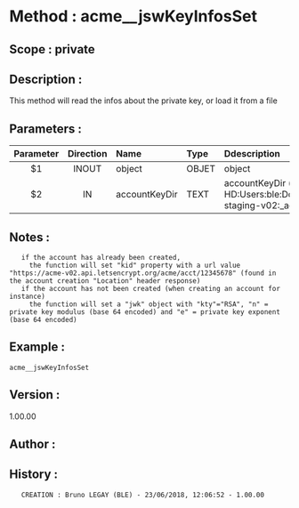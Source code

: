 ﻿# **Method :** acme__jswKeyInfosSet## **Scope :** private## **Description :** This method will read the infos about the private key, or load it from a file## **Parameters :** | Parameter | Direction | Name | Type | Ddescription | |:----:|:----:|:----|:----|:----| | $1 | INOUT | object | OBJET | object | | $2 | IN | accountKeyDir | TEXT | accountKeyDir (e.g. "Macintosh HD:Users:ble:Documents:Projets:BaseRef_v15:acme_component:source:acme_component.4dbase:letsencrypt:org.letsencrypt.api.acme-staging-v02:_account:") | ## **Notes :**        if the account has already been created,          the function will set "kid" property with a url value "https://acme-v02.api.letsencrypt.org/acme/acct/12345678" (found in the account creation "Location" header response)       if the account has not been created (when creating an account for instance)         the function will set a "jwk" object with "kty"="RSA", "n" = private key modulus (base 64 encoded) and "e" = private key exponent (base 64 encoded)## **Example :** ```acme__jswKeyInfosSet```## **Version :** 1.00.00## **Author :** ## **History :**         CREATION : Bruno LEGAY (BLE) - 23/06/2018, 12:06:52 - 1.00.00